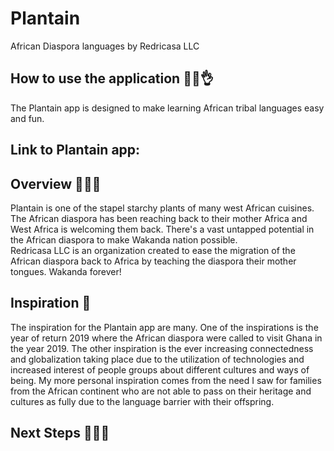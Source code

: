 # Plantain
African Diaspora languages by Redricasa LLC
## How to use the application 👌🏾👌
The Plantain app is designed to make learning African tribal languages easy and fun.
## Link to Plantain app: 
## Overview 👋🏾👋
Plantain is one of the stapel starchy plants of many west African cuisines. 
The African diaspora has been reaching back to their mother Africa and West Africa is welcoming them back. There's a vast untapped potential in the African diaspora to make Wakanda nation possible.  
Redricasa LLC is an organization created to ease the migration of the African diaspora back to Africa by teaching the diaspora their mother tongues. 
Wakanda forever!
## Inspiration 🌹
The inspiration for the Plantain app are many. One of the inspirations is the year of return 2019 where the African diaspora were called to visit Ghana in the year 2019. 
The other inspiration is the ever increasing connectedness and globalization taking place due to the utilization of technologies and increased interest of people groups about different cultures and ways of being.
My more personal inspiration comes from the need I saw for families from the African continent who are not able to pass on their heritage and cultures as fully due to the language barrier with their offspring.

## Next Steps 💁🏾‍♀️